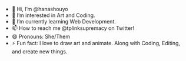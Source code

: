 - 👋 Hi, I’m @hanashouyo
- 👀 I’m interested in Art and Coding.
- 🌱 I’m currently learning Web Development.
- 📫 How to reach me @tplinksupremacy on Twitter!
- 😄 Pronouns: She/Them
- ⚡ Fun fact: I love to draw art and animate. Along with Coding, Editing, and create new things. 

<!---
hanashouyo/hanashouyo is a ✨ special ✨ repository because its `README.md` (this file) appears on your GitHub profile.
You can click the Preview link to take a look at your changes.
--->
